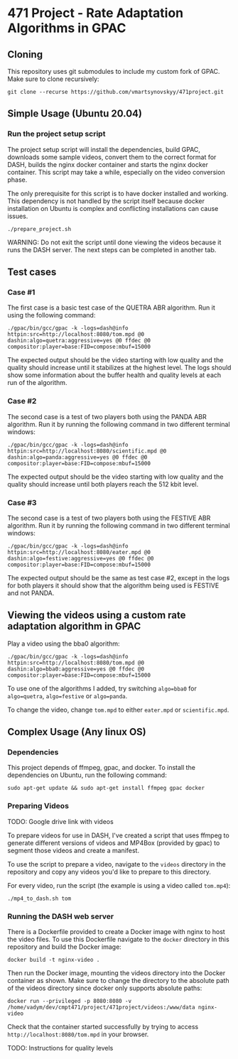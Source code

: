 # 471 Project - Rate Adaptation Algorithms in GPAC

## Cloning

This repository uses git submodules to include my custom fork of GPAC. Make sure to clone recursively:

```
git clone --recurse https://github.com/vmartsynovskyy/471project.git
```

## Simple Usage (Ubuntu 20.04)

### Run the project setup script

The project setup script will install the dependencies, build GPAC, downloads some sample videos, convert them to the correct format for DASH,
builds the nginx docker container and starts the nginx docker container. This script may take a while, especially on the video conversion phase.


The only prerequisite for this script is to have docker installed and working. This dependency is not handled by the script itself
because docker installation on Ubuntu is complex and conflicting installations can cause issues.

```
./prepare_project.sh
```

WARNING: Do not exit the script until done viewing the videos because it runs the DASH server. The next steps can be completed in another tab.

## Test cases

### Case #1

The first case is a basic test case of the QUETRA ABR algorithm. Run it using the following command:

```
./gpac/bin/gcc/gpac -k -logs=dash@info httpin:src=http://localhost:8080/tom.mpd @0 dashin:algo=quetra:aggressive=yes @0 ffdec @0 compositor:player=base:FID=compose:mbuf=15000
```

The expected output should be the video starting with low quality and the quality should increase until it stabilizes at the highest level. The logs should
show some information about the buffer health and quality levels at each run of the algorithm.

### Case #2

The second case is a test of two players both using the PANDA ABR algorithm. Run it by running the following command in two different terminal windows:

```
./gpac/bin/gcc/gpac -k -logs=dash@info httpin:src=http://localhost:8080/scientific.mpd @0 dashin:algo=panda:aggressive=yes @0 ffdec @0 compositor:player=base:FID=compose:mbuf=15000
```

The expected output should be the video starting with low quality and the quality should increase until both players reach the 512 kbit level.

### Case #3

The second case is a test of two players both using the FESTIVE ABR algorithm. Run it by running the following command in two different terminal windows:

```
./gpac/bin/gcc/gpac -k -logs=dash@info httpin:src=http://localhost:8080/eater.mpd @0 dashin:algo=festive:aggressive=yes @0 ffdec @0 compositor:player=base:FID=compose:mbuf=15000
```

The expected output should be the same as test case #2, except in the logs for both players it should show that the algorithm being used is FESTIVE and not PANDA.


## Viewing the videos using a custom rate adaptation algorithm in GPAC

Play a video using the bba0 algorithm:
```
./gpac/bin/gcc/gpac -k -logs=dash@info httpin:src=http://localhost:8080/tom.mpd @0 dashin:algo=bba0:aggressive=yes @0 ffdec @0 compositor:player=base:FID=compose:mbuf=15000
```

To use one of the algorithms I added, try switching `algo=bba0` for `algo=quetra`, `algo=festive` or `algo=panda`.


To change the video, change `tom.mpd` to either `eater.mpd` or `scientific.mpd`.

## Complex Usage (Any linux OS)

### Dependencies

This project depends of ffmpeg, gpac, and docker. To install the dependencies on Ubuntu, run the following command:

```
sudo apt-get update && sudo apt-get install ffmpeg gpac docker
```

### Preparing Videos

TODO: Google drive link with videos

To prepare videos for use in DASH, I've created a script that uses ffmpeg to generate different versions
of videos and MP4Box (provided by gpac) to segment those videos and create a manifest.


To use the script to prepare a video, navigate to the `videos` directory in the repository and copy any videos you'd
like to prepare to this directory.


For every video, run the script (the example is using a video called `tom.mp4`):
```
./mp4_to_dash.sh tom
```

### Running the DASH web server

There is a Dockerfile provided to create a Docker image with nginx to host the video files.
To use this Dockerfile navigate to the `docker` directory in this repository and build the Docker image:

```
docker build -t nginx-video .
```

Then run the Docker image, mounting the videos directory into the Docker container as shown. Make
sure to change the directory to the absolute path of the videos directory since docker only supports absolute paths:

```
docker run --privileged -p 8080:8080 -v /home/vadym/dev/cmpt471/project/471project/videos:/www/data nginx-video
```

Check that the container started successfully by trying to access `http://localhost:8080/tom.mpd` in your browser.


TODO: Instructions for quality levels

